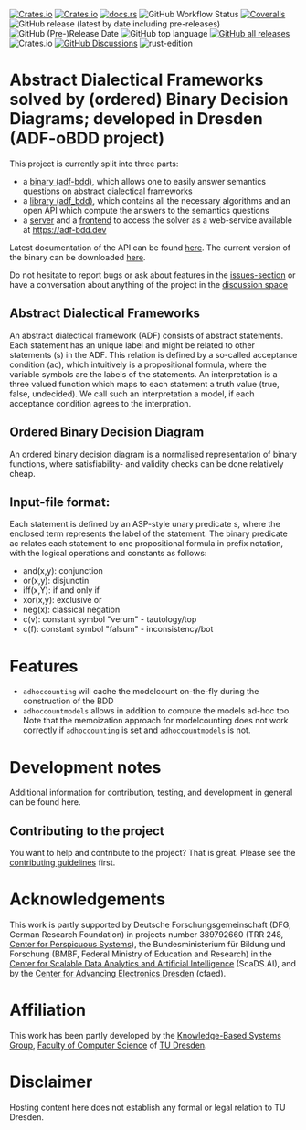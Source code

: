 [![Crates.io](https://img.shields.io/crates/v/adf-bdd-bin?label=crates.io%20%28bin%29)](https://crates.io/crates/adf-bdd-bin)
[![Crates.io](https://img.shields.io/crates/v/adf_bdd?label=crates.io%20%28lib%29)](https://crates.io/crates/adf_bdd)
[![docs.rs](https://img.shields.io/docsrs/adf_bdd?label=docs.rs)](https://docs.rs/adf_bdd/latest/adf_bdd/)
![GitHub Workflow Status](https://img.shields.io/github/actions/workflow/status/ellmau/adf-obdd/codecov.yml?branch=main)
[![Coveralls](https://img.shields.io/coveralls/github/ellmau/adf-obdd)](https://coveralls.io/github/ellmau/adf-obdd)
![GitHub release (latest by date including pre-releases)](https://img.shields.io/github/v/release/ellmau/adf-obdd?include_prereleases)
![GitHub (Pre-)Release Date](https://img.shields.io/github/release-date-pre/ellmau/adf-obdd?label=release%20from) ![GitHub top language](https://img.shields.io/github/languages/top/ellmau/adf-obdd)
[![GitHub all releases](https://img.shields.io/github/downloads/ellmau/adf-obdd/total)](https://github.com/ellmau/adf-obdd/releases)
![Crates.io](https://img.shields.io/crates/l/adf_bdd)
[![GitHub Discussions](https://img.shields.io/github/discussions/ellmau/adf-obdd)](https://github.com/ellmau/adf-obdd/discussions) ![rust-edition](https://img.shields.io/badge/Rust--edition-2021-blue?logo=rust)

# Abstract Dialectical Frameworks solved by (ordered) Binary Decision Diagrams; developed in Dresden (ADF-oBDD project)

This project is currently split into three parts:
- a [binary (adf-bdd)](bin), which allows one to easily answer semantics questions on abstract dialectical frameworks
- a [library (adf_bdd)](lib), which contains all the necessary algorithms and an open API which compute the answers to the semantics questions
- a [server](server) and a [frontend](frontend) to access the solver as a web-service available at https://adf-bdd.dev

Latest documentation of the API can be found [here](https://docs.rs/adf_bdd/latest/adf_bdd/).
The current version of the binary can be downloaded [here](https://github.com/ellmau/adf-obdd/releases).


Do not hesitate to report bugs or ask about features in the [issues-section](https://github.com/ellmau/adf-obdd/issues) or have a conversation about anything of the project in the [discussion space](https://github.com/ellmau/adf-obdd/discussions)


## Abstract Dialectical Frameworks
An abstract dialectical framework (ADF) consists of abstract statements. Each statement has an unique label and might be related to other statements (s) in the ADF. This relation is defined by a so-called acceptance condition (ac), which intuitively is a propositional formula, where the variable symbols are the labels of the statements. An interpretation is a three valued function which maps to each statement a truth value (true, false, undecided). We call such an interpretation a model, if each acceptance condition agrees to the interpration. 
## Ordered Binary Decision Diagram
An ordered binary decision diagram is a normalised representation of binary functions, where satisfiability- and validity checks can be done relatively cheap.

## Input-file format:
Each statement is defined by an ASP-style unary predicate s, where the enclosed term represents the label of the statement.
The binary predicate ac relates each statement to one propositional formula in prefix notation, with the logical operations and constants as follows:
- and(x,y): conjunction
- or(x,y): disjunctin
- iff(x,Y): if and only if
- xor(x,y): exclusive or
- neg(x): classical negation
- c(v): constant symbol "verum" - tautology/top
- c(f): constant symbol "falsum" - inconsistency/bot

# Features

- `adhoccounting` will cache the modelcount on-the-fly during the construction of the BDD
- `adhoccountmodels` allows in addition to compute the models ad-hoc too. Note that the memoization approach for modelcounting does not work correctly if `adhoccounting` is set and `adhoccountmodels` is not.

# Development notes 
Additional information for contribution, testing, and development in general can be found here.
## Contributing to the project
You want to help and contribute to the project? That is great. Please see the [contributing guidelines](https://github.com/ellmau/adf-obdd/blob/main/.github/CONTRIBUTING.md) first.

# Acknowledgements
This work is partly supported by Deutsche Forschungsgemeinschaft (DFG, German Research Foundation) in projects number 389792660 (TRR 248, [Center for Perspicuous Systems](https://www.perspicuous-computing.science/)), 
the Bundesministerium für Bildung und Forschung (BMBF, Federal Ministry of Education and Research) in the
[Center for Scalable Data Analytics and Artificial Intelligence](https://www.scads.de) (ScaDS.AI),
and by the [Center for Advancing Electronics Dresden](https://cfaed.tu-dresden.de) (cfaed).

# Affiliation 
This work has been partly developed by the [Knowledge-Based Systems Group](http://kbs.inf.tu-dresden.de/), [Faculty of Computer Science](https://tu-dresden.de/ing/informatik)  of [TU Dresden](https://tu-dresden.de).

# Disclaimer
Hosting content here does not establish any formal or legal relation to TU Dresden.
